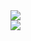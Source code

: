 <!-- github-readme-stats -->
<picture>
<source
  srcset="https://github-readme-stats-two-xi-45.vercel.app/api?username=sushi-chaaaan&show_icons=true&theme=dark"
  media="(prefers-color-scheme: dark)"
/>
<source
  srcset="https://github-readme-stats-two-xi-45.vercel.app/api?username=sushi-chaaaan&show_icons=true"
  media="(prefers-color-scheme: light), (prefers-color-scheme: no-preference)"
/>
<img src="https://github-readme-stats-two-xi-45.vercel.app/api?username=sushi-chaaaan&show_icons=true" />
</picture>
<br />
<picture>
<source
  srcset="https://github-readme-stats-two-xi-45.vercel.app/api/top-langs?username=sushi-chaaaan&show_icons=true&theme=dark&hide=c,tex,jupyter%20notebook,python"
  media="(prefers-color-scheme: dark)"
/>
<source
  srcset="https://github-readme-stats-two-xi-45.vercel.app/api/top-langs?username=sushi-chaaaan&show_icons=true&hide=c,tex,jupyter%20notebook,python"
  media="(prefers-color-scheme: light), (prefers-color-scheme: no-preference)"
/>
<img src="https://github-readme-stats-two-xi-45.vercel.app/api/top-langs?username=sushi-chaaaan&show_icons=true&hide=c,tex,jupyter%20notebook,python" />
</picture>
<br />
<!-- github-readme-stats -->
